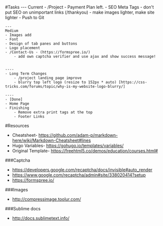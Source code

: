 #Tasks
	---
	Current
	- /Project - Payment Plan left.
	- SEO Meta Tags
		- don't put SEO on unimportant links (/thankyou)
	- make images lighter, make site lighter
	- Push to Git

	---
	Medium
	- Images add
	- Font
	- Design of tab panes and buttons
	- Logo placement
	- /Contact-Us - (https://formspree.io/)
		- add own captcha verifier and use ajax and show success message!


	----
	- Long Term Changes
		- /project landing page improve
		- blurry top left logo (resize to 152px * auto) [https://css-tricks.com/forums/topic/why-is-my-website-logo-blurry/]

	----
	- [Done]
	- Home Page
	- Finishing
		- Remove extra print tags at the top
		- Footer Links

#Resources
- Cheatsheet- https://github.com/adam-p/markdown-here/wiki/Markdown-Cheatsheet#lines
- Hugo Variables- https://gohugo.io/templates/variables/
- Original Template- https://freehtml5.co/demos/education/courses.html#

###Captcha
- https://developers.google.com/recaptcha/docs/invisible#auto_render
- https://www.google.com/recaptcha/admin#site/338020414?setup
- https://formspree.io/

###Images
- http://compressimage.toolur.com/

###Sublime docs
- http://docs.sublimetext.info/
